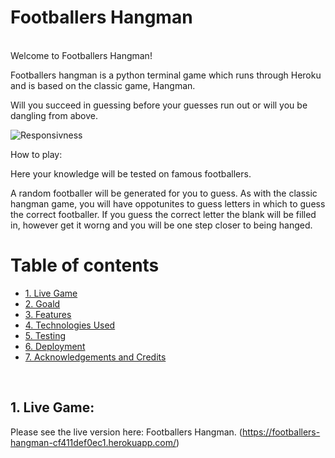 # Footballers Hangman
<br>
Welcome to Footballers Hangman!
<br>

Footballers hangman is a python terminal game which runs through Heroku and is based on the classic game, Hangman.

Will you succeed in guessing before your guesses run out or will you be dangling from above.

![Responsivness](./readme-images/spc-responsive.webp)

How to play:

Here your knowledge will be tested on famous footballers.

A random footballer will be generated for you to guess. As with the classic hangman game, you will have oppotunites to guess letters in which to guess the correct footballer. If you guess the correct letter the blank will be filled in, however get it worng and you will be one step closer to being hanged.

# Table of contents

- [1. Live Game](#1-live-game)
- [2. Goald](#2-goals)
- [3. Features](#4-features)
- [4. Technologies Used](#5-technologies-used)
- [5. Testing](#6-testing)
- [6. Deployment](#7-deployment)
- [7. Acknowledgements and Credits](#8-acknowledgements-and-credits)

<br>

## 1. Live Game:
Please see the live version here: Footballers Hangman. (https://footballers-hangman-cf411def0ec1.herokuapp.com/)

